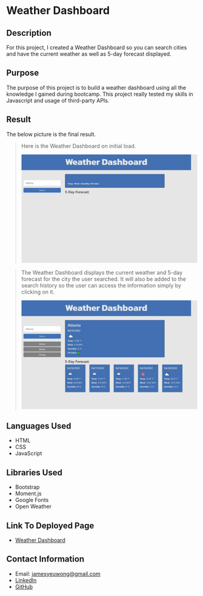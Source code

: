 # Weather Dashboard

## Description

For this project, I created a Weather Dashboard so you can search cities and have the current weather as well as 5-day forecast displayed.

## Purpose

The purpose of this project is to build a weather dashboard using all the knowledge I gained during bootcamp. This project really tested my skills in Javascript and usage of third-party APIs.

## Result

The below picture is the final result.

>Here is the Weather Dashboard on initial load.
>
>
>![This is a screenshot on initial load of the Weather Dashboard](./assets/images/weather-dashboard-home-screenshot.png)

>The Weather Dashboard displays the current weather and 5-day forecast for the city the user searched. It will also be added to the search history so the user can access the information simply by clicking on it.
>
>
>![This is a screenshot of the final result of the Weather Dashboard](./assets/images/weather-dashboard-screenshot.png)

## Languages Used

- HTML
- CSS
- JavaScript

## Libraries Used

- Bootstrap
- Moment.js
- Google Fonts
- Open Weather

## Link To Deployed Page

- [Weather Dashboard](https://james-y-wong.github.io/hw-6-weather-dashboard/)

## Contact Information

- Email: jamesyeuwong@gmail.com
- [LinkedIn](https://www.linkedin.com/in/james-wong-90652497)
- [GitHub](https://github.com/James-Y-Wong)